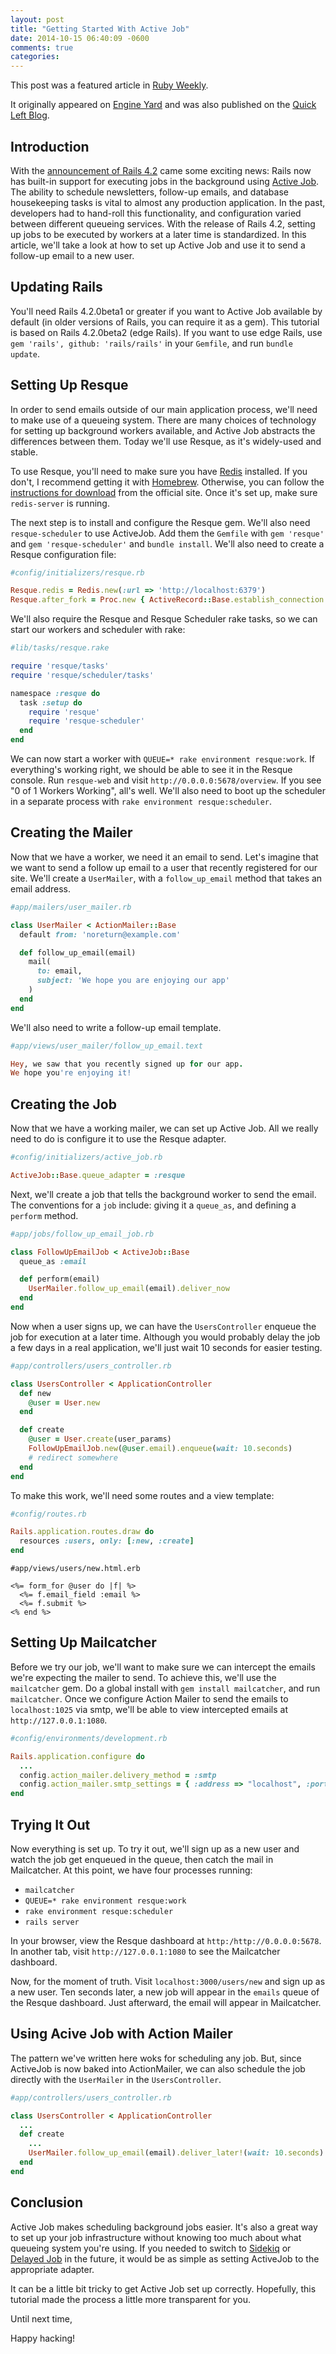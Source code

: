 ```yaml
---
layout: post
title: "Getting Started With Active Job"
date: 2014-10-15 06:40:09 -0600
comments: true
categories:
---
```


This post was a featured article in [Ruby Weekly](http://rubyweekly.com/issues/215).

It originally appeared on [Engine Yard](https://blog.engineyard.com/2014/getting-started-with-active-job) and was also published on the [Quick Left Blog](https://quickleft.com/blog/getting-started-with-active-job/).

## Introduction

With the [announcement of Rails 4.2](http://edgeguides.rubyonrails.org/4_2_release_notes.html) came some exciting news: Rails now has built-in support for executing jobs in the background using [Active Job](https://github.com/rails/rails/tree/master/activejob). The ability to schedule newsletters, follow-up emails, and database housekeeping tasks is vital to almost any production application. In the past, developers had to hand-roll this functionality, and configuration varied between different queueing services. With the release of Rails 4.2, setting up jobs to be executed by workers at a later time is standardized. In this article, we'll take a look at how to set up Active Job and use it to send a follow-up email to a new user.

## Updating Rails

You'll need Rails 4.2.0beta1 or greater if you want to Active Job available by default (in older versions of Rails, you can require it as a gem). This tutorial is based on Rails 4.2.0beta2 (edge Rails). If you want to use edge Rails, use `gem 'rails', github: 'rails/rails'` in your `Gemfile`, and run `bundle update`.

## Setting Up Resque

In order to send emails outside of our main application process, we'll need to make use of a queueing system. There are many choices of technology for setting up background workers available, and Active Job abstracts the differences between them. Today we'll use Resque, as it's widely-used and stable.

To use Resque, you'll need to make sure you have [Redis](http://redis.io/) installed. If you don't, I recommend getting it with [Homebrew](http://brew.sh/). Otherwise, you can follow the [instructions for download](http://redis.io/download) from the official site. Once it's set up, make sure `redis-server` is running.

The next step is to install and configure the Resque gem. We'll also need `resque-scheduler` to use ActiveJob. Add them the `Gemfile` with `gem 'resque'` and `gem 'resque-scheduler'` and `bundle install`. We'll also need to create a Resque configuration file:

```ruby
#config/initializers/resque.rb

Resque.redis = Redis.new(:url => 'http://localhost:6379')
Resque.after_fork = Proc.new { ActiveRecord::Base.establish_connection }
```

We'll also require the Resque and Resque Scheduler rake tasks, so we can start our workers and scheduler with rake:

```ruby
#lib/tasks/resque.rake

require 'resque/tasks'
require 'resque/scheduler/tasks'

namespace :resque do
  task :setup do
    require 'resque'
    require 'resque-scheduler'
  end
end
```

We can now start a worker with `QUEUE=* rake environment resque:work`. If everything's working right, we should be able to see it in the Resque console. Run `resque-web` and visit `http://0.0.0.0:5678/overview`. If you see "0 of 1 Workers Working", all's well. We'll also need to boot up the scheduler in a separate process with `rake environment resque:scheduler`.

## Creating the Mailer

Now that we have a worker, we need it an email to send. Let's imagine that we want to send a follow up email to a user that recently registered for our site. We'll create a `UserMailer`, with a `follow_up_email` method that takes an email address.

```ruby
#app/mailers/user_mailer.rb

class UserMailer < ActionMailer::Base
  default from: 'noreturn@example.com'

  def follow_up_email(email)
    mail(
      to: email,
      subject: 'We hope you are enjoying our app'
    )
  end
end
```

We'll also need to write a follow-up email template.

```ruby
#app/views/user_mailer/follow_up_email.text

Hey, we saw that you recently signed up for our app.
We hope you're enjoying it!
```

## Creating the Job

Now that we have a working mailer, we can set up Active Job. All we really need to do is configure it to use the Resque adapter.

```ruby
#config/initializers/active_job.rb

ActiveJob::Base.queue_adapter = :resque
```

Next, we'll create a job that tells the background worker to send the email. The conventions for a `job` include: giving it a `queue_as`, and defining a `perform` method.

```ruby
#app/jobs/follow_up_email_job.rb

class FollowUpEmailJob < ActiveJob::Base
  queue_as :email

  def perform(email)
    UserMailer.follow_up_email(email).deliver_now
  end
end
```

Now when a user signs up, we can have the `UsersController` enqueue the job for execution at a later time. Although you would probably delay the job a few days in a real application, we'll just wait 10 seconds for easier testing.

```ruby
#app/controllers/users_controller.rb

class UsersController < ApplicationController
  def new
    @user = User.new
  end

  def create
    @user = User.create(user_params)
    FollowUpEmailJob.new(@user.email).enqueue(wait: 10.seconds)
    # redirect somewhere
  end
end
```

To make this work, we'll need some routes and a view template:

```ruby
#config/routes.rb

Rails.application.routes.draw do
  resources :users, only: [:new, :create]
end
```


```erb
#app/views/users/new.html.erb

<%= form_for @user do |f| %>
  <%= f.email_field :email %>
  <%= f.submit %>
<% end %>
```

## Setting Up Mailcatcher

Before we try our job, we'll want to make sure we can intercept the emails we're expecting the mailer to send. To achieve this, we'll use the `mailcatcher` gem. Do a global install with `gem install mailcatcher`, and run `mailcatcher`. Once we configure Action Mailer to send the emails to `localhost:1025` via smtp, we'll be able to view intercepted emails at `http://127.0.0.1:1080`.

```ruby
#config/environments/development.rb

Rails.application.configure do
  ...
  config.action_mailer.delivery_method = :smtp
  config.action_mailer.smtp_settings = { :address => "localhost", :port => 1025 }
end
```

## Trying It Out

Now everything is set up. To try it out, we'll sign up as a new user and watch the job get enqueued in the queue, then catch the mail in Mailcatcher. At this point, we have four processes running:

- `mailcatcher`
- `QUEUE=* rake environment resque:work`
- `rake environment resque:scheduler`
- `rails server`

In your browser, view the Resque dashboard at `http:/http://0.0.0.0:5678`. In another tab, visit `http://127.0.0.1:1080` to see the Mailcatcher dashboard.

Now, for the moment of truth. Visit `localhost:3000/users/new` and sign up as a new user. Ten seconds later, a new job will appear in the `emails` queue of the Resque dashboard. Just afterward, the email will appear in Mailcatcher.

## Using Acive Job with Action Mailer

The pattern we've written here woks for scheduling any job. But, since ActiveJob is now baked into ActionMailer, we can also schedule the job directly with the `UserMailer` in the `UsersController`.

```ruby
#app/controllers/users_controller.rb

class UsersController < ApplicationController
  ...
  def create
    ...
    UserMailer.follow_up_email(email).deliver_later!(wait: 10.seconds)
  end
end
```

## Conclusion

Active Job makes scheduling background jobs easier. It's also a great way to set up your job infrastructure without knowing too much about what queueing system you're using. If you needed to switch to [Sidekiq](https://github.com/mperham/sidekiq) or [Delayed Job](https://github.com/collectiveidea/delayed_job) in the future, it would be as simple as setting ActiveJob to the appropriate adapter.

It can be a little bit tricky to get Active Job set up correctly. Hopefully, this tutorial made the process a little more transparent for you.

Until next time,

Happy hacking!

